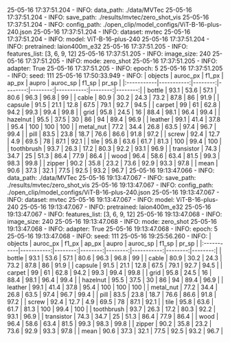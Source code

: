 25-05-16 17:37:51.204 - INFO: data_path: ./data/MVTec
25-05-16 17:37:51.204 - INFO: save_path: ./results/mvtec/zero_shot_vis
25-05-16 17:37:51.204 - INFO: config_path: ./open_clip/model_configs/ViT-B-16-plus-240.json
25-05-16 17:37:51.204 - INFO: dataset: mvtec
25-05-16 17:37:51.204 - INFO: model: ViT-B-16-plus-240
25-05-16 17:37:51.204 - INFO: pretrained: laion400m_e32
25-05-16 17:37:51.205 - INFO: features_list: [3, 6, 9, 12]
25-05-16 17:37:51.205 - INFO: image_size: 240
25-05-16 17:37:51.205 - INFO: mode: zero_shot
25-05-16 17:37:51.205 - INFO: adapter: True
25-05-16 17:37:51.205 - INFO: epoch: 5
25-05-16 17:37:51.205 - INFO: seed: 111
25-05-16 17:50:33.949 - INFO: 
| objects    |   auroc_px |   f1_px |   ap_px |   aupro |   auroc_sp |   f1_sp |   pr_sp |
|:-----------|-----------:|--------:|--------:|--------:|-----------:|--------:|--------:|
| bottle     |       93.1 |    53.6 |    57.1 |    80.6 |       96.3 |    96.8 |    99   |
| cable      |       80.9 |    30.2 |    24.3 |    73.2 |       87.8 |    86   |    91.9 |
| capsule    |       91.5 |    21.1 |    12.8 |    67.5 |       79.1 |    92.7 |    94.5 |
| carpet     |       99   |    61   |    62.8 |    94.2 |       99.3 |    99.4 |    99.8 |
| grid       |       95.8 |    24.5 |    16   |    88.4 |       98.1 |    96.4 |    99.4 |
| hazelnut   |       95.5 |    37.5 |    30   |    86   |       94   |    89.4 |    96.9 |
| leather    |       99.1 |    41.4 |    37.8 |    95.4 |      100   |   100   |   100   |
| metal_nut  |       77.2 |    34.4 |    26.8 |    63.5 |       97.4 |    96.7 |    99.4 |
| pill       |       83.5 |    23.8 |    18.7 |    76.6 |       86.6 |    91.8 |    97.2 |
| screw      |       92.4 |    12.7 |     4.9 |    69.5 |       78   |    87.1 |    92.1 |
| tile       |       95.8 |    63.6 |    61.7 |    81.3 |      100   |    99.4 |   100   |
| toothbrush |       93.7 |    26.3 |    17.2 |    80.3 |       92.2 |    93.1 |    96.9 |
| transistor |       74.3 |    34.7 |    25   |    51.3 |       86.4 |    77.9 |    86.4 |
| wood       |       96.4 |    58.6 |    63.4 |    81.5 |       99.3 |    98.3 |    99.8 |
| zipper     |       90.2 |    35.8 |    23.2 |    73.6 |       92.9 |    93.3 |    97.8 |
| mean       |       90.6 |    37.3 |    32.1 |    77.5 |       92.5 |    93.2 |    96.7 |
25-05-16 19:13:47.066 - INFO: data_path: ./data/MVTec
25-05-16 19:13:47.067 - INFO: save_path: ./results/mvtec/zero_shot_vis
25-05-16 19:13:47.067 - INFO: config_path: ./open_clip/model_configs/ViT-B-16-plus-240.json
25-05-16 19:13:47.067 - INFO: dataset: mvtec
25-05-16 19:13:47.067 - INFO: model: ViT-B-16-plus-240
25-05-16 19:13:47.067 - INFO: pretrained: laion400m_e32
25-05-16 19:13:47.067 - INFO: features_list: [3, 6, 9, 12]
25-05-16 19:13:47.068 - INFO: image_size: 240
25-05-16 19:13:47.068 - INFO: mode: zero_shot
25-05-16 19:13:47.068 - INFO: adapter: True
25-05-16 19:13:47.068 - INFO: epoch: 5
25-05-16 19:13:47.068 - INFO: seed: 111
25-05-16 19:25:56.260 - INFO: 
| objects    |   auroc_px |   f1_px |   ap_px |   aupro |   auroc_sp |   f1_sp |   pr_sp |
|:-----------|-----------:|--------:|--------:|--------:|-----------:|--------:|--------:|
| bottle     |       93.1 |    53.6 |    57.1 |    80.6 |       96.3 |    96.8 |    99   |
| cable      |       80.9 |    30.2 |    24.3 |    73.2 |       87.8 |    86   |    91.9 |
| capsule    |       91.5 |    21.1 |    12.8 |    67.5 |       79.1 |    92.7 |    94.5 |
| carpet     |       99   |    61   |    62.8 |    94.2 |       99.3 |    99.4 |    99.8 |
| grid       |       95.8 |    24.5 |    16   |    88.4 |       98.1 |    96.4 |    99.4 |
| hazelnut   |       95.5 |    37.5 |    30   |    86   |       94   |    89.4 |    96.9 |
| leather    |       99.1 |    41.4 |    37.8 |    95.4 |      100   |   100   |   100   |
| metal_nut  |       77.2 |    34.4 |    26.8 |    63.5 |       97.4 |    96.7 |    99.4 |
| pill       |       83.5 |    23.8 |    18.7 |    76.6 |       86.6 |    91.8 |    97.2 |
| screw      |       92.4 |    12.7 |     4.9 |    69.5 |       78   |    87.1 |    92.1 |
| tile       |       95.8 |    63.6 |    61.7 |    81.3 |      100   |    99.4 |   100   |
| toothbrush |       93.7 |    26.3 |    17.2 |    80.3 |       92.2 |    93.1 |    96.9 |
| transistor |       74.3 |    34.7 |    25   |    51.3 |       86.4 |    77.9 |    86.4 |
| wood       |       96.4 |    58.6 |    63.4 |    81.5 |       99.3 |    98.3 |    99.8 |
| zipper     |       90.2 |    35.8 |    23.2 |    73.6 |       92.9 |    93.3 |    97.8 |
| mean       |       90.6 |    37.3 |    32.1 |    77.5 |       92.5 |    93.2 |    96.7 |
